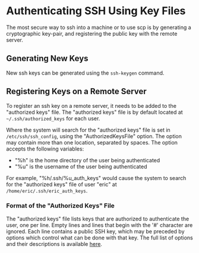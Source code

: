 # Authenticating SSH Using Key Files

The most secure way to ssh into a machine or to use scp is by generating a cryptographic key-pair, and registering the
public key with the remote server.

## Generating New Keys

New ssh keys can be generated using the `ssh-keygen` command.

## Registering Keys on a Remote Server

To register an ssh key on a remote server, it needs to be added to the "authorized keys" file. The "authorized keys"
file is by default located at `~/.ssh/authorized_keys` for each user. 

Where the system will search for the "authorized keys" file is set in `/etc/ssh/ssh_config`, using the
"AuthorizedKeysFile" option. The option may contain more than one location, separated by spaces. The option accepts the
following variables:
* "%h" is the home directory of the user being authenticated
* "%u" is the username of the user being authenticated

For example, "%h/.ssh/%u_auth_keys" would cause the system to search for the "authorized keys" file of user "eric" at
`/home/eric/.ssh/eric_auth_keys`.

### Format of the "Authorized Keys" File

The "authorized keys" file lists keys that are authorized to authenticate the user, one per line. Empty lines and
lines that begin with the '#' character are ignored. Each line contains a public SSH key, which may be preceded by
options which control what can be done with that key. The full list of options and their descriptions is available
[here](https://www.ssh.com/academy/ssh/authorized_keys/openssh).
